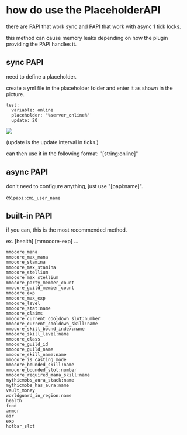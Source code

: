 # how do use the PlaceholderAPI
there are PAPI that work sync and PAPI that work with async 1 tick locks.

this method can cause memory leaks depending on how the plugin providing the PAPI handles it.

## sync PAPI
need to define a placeholder.

create a yml file in the placeholder folder and enter it as shown in the picture.

```
test:
  variable: online
  placeholder: "%server_online%"
  update: 20
```

![](https://i.imgur.com/e6cF0P0.png)

(update is the update interval in ticks.)

can then use it in the following format: "[string:online]"

## async PAPI
don't need to configure anything, just use "[papi:name]".

ex.`papi:cmi_user_name`

## built-in PAPI
if you can, this is the most recommended method.

ex. [health] [mmocore-exp] ...

```
mmocore_mana
mmocore_max_mana
mmocore_stamina
mmocore_max_stamina
mmocore_stellium
mmocore_max_stellium
mmocore_party_member_count
mmocore_guild_member_count
mmocore_exp
mmocore_max_exp
mmocore_level
mmocore_stat:name
mmocore_claims
mmocore_current_cooldown_slot:number
mmocore_current_cooldown_skill:name
mmocore_skill_bound_index:name
mmocore_skill_level:name
mmocore_class
mmocore_guild_id
mmocore_guild_name
mmocore_skill_name:name
mmocore_is_casting_mode
mmocore_bounded_skill:name
mmocore_bounded_slot:number
mmocore_required_mana_skill:name
mythicmobs_aura_stack:name
mythicmobs_has_aura:name
vault_money
worldguard_in_region:name
health
food
armor
air
exp
hotbar_slot
```